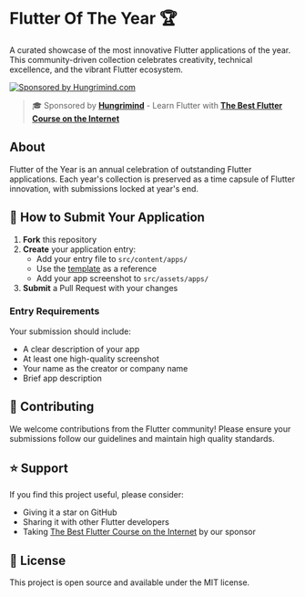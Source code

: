 # Flutter Of The Year 🏆

A curated showcase of the most innovative Flutter applications of the year. This community-driven collection celebrates creativity, technical excellence, and the vibrant Flutter ecosystem.

[![Sponsored by Hungrimind.com](https://img.shields.io/badge/Sponsored%20by-Hungrimind.com-blue)](https://hungrimind.com)

> 🎓 Sponsored by **[Hungrimind](https://hungrimind.com/learn/flutter?utm_source=flutter_of_the_year&utm_medium=github)** - Learn Flutter with **[The Best Flutter Course on the Internet](https://hungrimind.com/learn/flutter?utm_source=flutter_of_the_year&utm_medium=github)**

## About

Flutter of the Year is an annual celebration of outstanding Flutter applications. Each year's collection is preserved as a time capsule of Flutter innovation, with submissions locked at year's end.

## 🚀 How to Submit Your Application

1. **Fork** this repository
2. **Create** your application entry:
   - Add your entry file to `src/content/apps/`
   - Use the [template](src/content/apps/_template.md) as a reference
   - Add your app screenshot to `src/assets/apps/`
3. **Submit** a Pull Request with your changes

### Entry Requirements

Your submission should include:

- A clear description of your app
- At least one high-quality screenshot
- Your name as the creator or company name
- Brief app description

## 🤝 Contributing

We welcome contributions from the Flutter community! Please ensure your submissions follow our guidelines and maintain high quality standards.

## ⭐ Support

If you find this project useful, please consider:

- Giving it a star on GitHub
- Sharing it with other Flutter developers
- Taking [The Best Flutter Course on the Internet](https://hungrimind.com/learn/flutter?utm_source=flutter_of_the_year&utm_medium=github) by our sponsor

## 📜 License

This project is open source and available under the MIT license.
